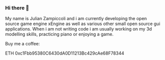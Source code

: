 ### Hi there 👋
My name is Julian Zampiccoli and i am currently developing the open source game engine xEngine as well as various other small open source gui applications. When i am not writing code i am usually working on my 3d modelling skills, practicing piano or enjoying a game.

Buy me a coffee:

ETH 0xc1Fbb95380C6430dA0D11213Bc429cAe68F78344
